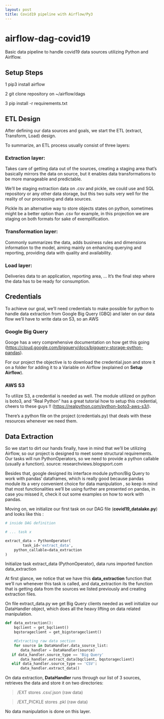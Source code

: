 ```yaml
---
layout: post
title: Covid19 pipeline with Airflow/Py3
---
```


# airflow-dag-covid19
Basic data pipeline to handle covid19 data sources utilizing Python and Airlflow.

## Setup Steps

1 pip3 install airflow

2 git clone repository on ~/airflow/dags

3 pip install -r requirements.txt

## ETL Design

After defining our data sources and goals, we start the ETL (extract, Transform, Load) design.

To summarize, an ETL process usually consist of three layers:

### Extraction layer:

Takes care of getting data out of the sources, creating a staging area that’s basically mirrors the data on source, but it enables data transformations to be more manageable and predictable.

We’ll be staging extraction data on .csv and pickle, we could use and SQL repository or any other data storage, but this two suits very well for the reality of our processing and data sources.

Pickle its an alternative way to store objects states on python, sometimes might be a better option than .csv for example, in this projection we are staging on both formats for sake of exemplification.

### Transformation layer:

Commonly summarizes the data, adds business rules and dimensions information to the model, aiming mainly on enhancing querying and reporting, providing data with quality and availability.


### Load layer:

Deliveries data to an application, reporting area, … It’s the final step where the data has to be ready for consumption.

## Credentials

To achieve our goal, we’ll need credentials to make possible for python to handle data extraction from Google Big Query (GBQ) and later on our data flow we’ll have to write data on S3, so an AWS

### Google Big Query

Googe has a very comprehensive documentation on how get this going (https://cloud.google.com/bigquery/docs/bigquery-storage-python-pandas).

For our project the objective is to download the credential.json and store it on a folder for adding it to a Variable on Airflow (explained on **Setup Airflow**).

### AWS S3

To utilize S3, a credential is needed as well. The module utilized on python is boto3, and “Real Python” has a great tutorial how to setup this credential, cheers to these guys !! (https://realpython.com/python-boto3-aws-s3/).

There’s a python file on the project (credentials.py) that deals with these resources whenever we need them.

## Data Extraction

So we start to dirt our hands finally, have in mind that we’ll be utilizing Airflow, so our project is designed to meet some structural requirements. Our tasks will run PythonOperators, so we need to provide a python callable (usually a function).
source: researchviews.blogsport.com

Besides that, google designed its interface module python/Big Query to work with pandas’ dataframes, which is really good because pandas module its a very convenient choice for data manipulation , so keep in mind that most functionalities we’ll be using further are presented on pandas, in case you missed it, check it out some examples on how to work with pandas.

Moving on, we initialize our first task on our DAG file (**covid19_datalake.py**) and looks like this :

```python
# inside DAG definition

# ... task x

extract_data = PythonOperator(
        task_id='extract_data',
	python_callable=data_extraction
)
`````
Initialize task extract_data (PythonOperator), data runs imported function data_extraction

At first glance, we notice that we have this **data_extraction** function that we’ll run whenever this task is called, and data_extraction its the function that is getting data from the sources we listed previously and creating extraction files.

On file extract_data.py we get Big Query clients needed as well initialize our DataHandler object, which does all the heavy lifting on data related manipulation.

 ```python
 def data_extraction():
     bqclient = get_bqclient()
     bqstorageclient = get_bigstorageclient()

     #Extracting raw data section
     for source in DataHandler.data_source_list:
     	data_handler = DataHandler(source)
	if data_handler.source_type == 'Big Query'
		data_handler.extract_data(bqclient, bqstorageclient)
	elif data_handler.source_type == 'CSV':
		data_handler.extract_data()
 `````
On data extraction, **DataHandler** runs through our list of 3 sources, retrieves the data and store it on two directories:

> /EXT stores .csv/.json (raw data)

> /EXT_PICKLE stores .pkl (raw data)

No data manipulation is done on this layer.
